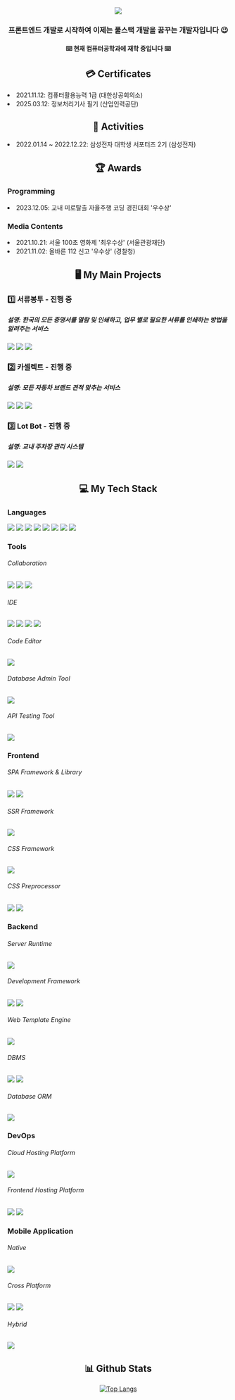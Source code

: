 <div align="center">
  <img src="https://capsule-render.vercel.app/api?type=transparent&color=auto&height=300&fontColor=ADC3FC&animation=fadeIn&section=header&text=Hi,%20I'm%20sagakteok!%20%F0%9F%A4%97" />
</div>

<h3 align="center">프론트엔드 개발로 시작하여 이제는 풀스택 개발을 꿈꾸는 개발자입니다 😉</h3>
<h4 align="center">⌨️ 현재 컴퓨터공학과에 재학 중입니다 ⌨️</h4>

<h2 align="center">💳 Certificates</h2>
<div>
  <li>2021.11.12: 컴퓨터활용능력 1급 (대한상공회의소)</li>
  <li>2025.03.12: 정보처리기사 필기 (산업인력공단)</li>
</div>

<h2 align="center">📄 Activities</h2>
<div>
  <li>2022.01.14 ~ 2022.12.22: 삼성전자 대학생 서포터즈 2기 (삼성전자)</li>
</div>

<h2 align="center">🏆 Awards</h2>
<h3>Programming</h3>
<div>
  <li>2023.12.05: 교내 미로탈출 자율주행 코딩 경진대회 '우수상'</li>
</div>
<h3>Media Contents</h3>
<div>
  <li>2021.10.21: 서울 100초 영화제 '최우수상' (서울관광재단)</li>
  <li>2021.11.02: 올바른 112 신고 '우수상' (경찰청)</li>
</div>

<h2 align="center">🖥️ My Main Projects</h2>
<h3>1️⃣ 서류봉투 - 진행 중</h3>
<h5>설명: 한국의 모든 증명서를 열람 및 인쇄하고, 업무 별로 필요한 서류를 인쇄하는 방법을 알려주는 서비스</h5>
<div>
  <img src="https://img.shields.io/badge/React-61DAFB?style=flat-square&logo=React&logoColor=white"/>
  <img src="https://img.shields.io/badge/Spring Boot-6DB33F?style=flat-square&logo=SpringBoot&logoColor=white"/>
  <img src="https://img.shields.io/badge/React Native-61DAFB?style=flat-square&logo=React&logoColor=white"/>
</div>
<h3>2️⃣ 카셀렉트 - 진행 중</h3>
<h5>설명: 모든 자동차 브랜드 견적 맞추는 서비스</h5>
<div>
  <img src="https://img.shields.io/badge/Next.js-000000?style=flat-square&logo=Nextdotjs&logoColor=white"/>
  <img src="https://img.shields.io/badge/Spring Boot-6DB33F?style=flat-square&logo=SpringBoot&logoColor=white"/>
  <img src="https://img.shields.io/badge/Capacitor.js-119EFF?style=flat-square&logo=Capacitordotjs&logoColor=white"/>
</div>
<h3>3️⃣ Lot Bot - 진행 중</h3>
<h5>설명: 교내 주차장 관리 시스템</h5>
<div>
  <img src="https://img.shields.io/badge/Flutter-02569B?style=flat-square&logo=Flutter&logoColor=white"/>
  <img src="https://img.shields.io/badge/Flask-000000?style=flat-square&logo=Flask&logoColor=white"/>
</div>

<div>
  <h2 align="center">💻 My Tech Stack</h2>
  <h3>Languages</h3>
  <div>
    <img src="https://img.shields.io/badge/Python-3776AB?style=flat-square&logo=Python&logoColor=white"/>
    <img src="https://img.shields.io/badge/JavaScript-F7DF1E?style=flat-square&logo=JavaScript&logoColor=white"/>
    <img src="https://img.shields.io/badge/TypeScript-3178C6?style=flat-square&logo=TypeScript&logoColor=white"/>
    <img src="https://img.shields.io/badge/Java-F7DF1E?style=flat-square&logo=Java&logoColor=white"/>
    <img src="https://img.shields.io/badge/HTML5-E34F26?style=flat-square&logo=HTML5&logoColor=white"/>
    <img src="https://img.shields.io/badge/CSS-663399?style=flat-square&logo=CSS&logoColor=white"/>
    <img src="https://img.shields.io/badge/Dart-0175C2?style=flat-square&logo=Dart&logoColor=white"/>
    <img src="https://img.shields.io/badge/SQL-000000?style=flat-square&logo=SQL&logoColor=white"/>
  </div>
  <h3>Tools</h3>
  <h6>Collaboration</h6>
  <div>
    <img src="https://img.shields.io/badge/GitHub-181717?style=flat-square&logo=GitHub&logoColor=white"/>
    <img src="https://img.shields.io/badge/Notion-000000?style=flat-square&logo=Notion&logoColor=white"/>
    <img src="https://img.shields.io/badge/Whimsical-#8F2AE0?style=flat-square&logo=Whimsical&logoColor=white"/>
  </div>
  <h6>IDE</h6>
  <div>
    <img src="https://img.shields.io/badge/Intellij IDEA-000000?style=flat-square&logo=IntellijIDEA&logoColor=white"/>
    <img src="https://img.shields.io/badge/Eclipse IDE-2C2255?style=flat-square&logo=EclipseIDE&logoColor=white"/>
    <img src="https://img.shields.io/badge/PyCharm-000000?style=flat-square&logo=PyCharm&logoColor=white"/>
    <img src="https://img.shields.io/badge/Android Studio-3DDC84?style=flat-square&logo=AndroidStudio&logoColor=white"/>
  </div>
  <h6>Code Editor</h6>
  <div>
    <img src="https://img.shields.io/badge/VSCode-3776AB?style=flat-square&logo=VSCode&logoColor=white"/>
  </div>
  <h6>Database Admin Tool</h6>
  <div>
    <img src="https://img.shields.io/badge/DataGrip-000000?style=flat-square&logo=DataGrip&logoColor=white"/>
  </div>
  <h6>API Testing Tool</h6>
  <div>
    <img src="https://img.shields.io/badge/Postman-FF6C37?style=flat-square&logo=Postman&logoColor=white"/>
  </div>

  <h3>Frontend</h3>
  <h6>SPA Framework & Library</h6>
  <div>
    <img src="https://img.shields.io/badge/React-61DAFB?style=flat-square&logo=React&logoColor=white"/>
    <img src="https://img.shields.io/badge/Vue.js-4FC08D?style=flat-square&logo=Vuedotjs&logoColor=white"/>
  </div>
  <h6>SSR Framework</h6>
  <div>
    <img src="https://img.shields.io/badge/Next.js-000000?style=flat-square&logo=Nextdotjs&logoColor=white"/>
  </div>
  <h6>CSS Framework</h6>
  <div>
    <img src="https://img.shields.io/badge/SASS-CC6699?style=flat-square&logo=SASS&logoColor=white"/>
  </div>
  <h6>CSS Preprocessor</h6>
  <div>
    <img src="https://img.shields.io/badge/Material UI-007FFF?style=flat-square&logo=MUI&logoColor=white"/>
    <img src="https://img.shields.io/badge/Vuetify-1867C0?style=flat-square&logo=Vuetify&logoColor=white"/>
  </div>

  <h3>Backend</h3>
  <h6>Server Runtime</h6>
  <div>
    <img src="https://img.shields.io/badge/Node.js-5FA04E?style=flat-square&logo=Nodedotjs&logoColor=white"/>
  </div>
  <h6>Development Framework</h6>
  <div>
    <img src="https://img.shields.io/badge/Flask-000000?style=flat-square&logo=Flask&logoColor=white"/>
    <img src="https://img.shields.io/badge/Spring Boot-6DB33F?style=flat-square&logo=SpringBoot&logoColor=white"/>
  </div>
  <h6>Web Template Engine</h6>
  <div>
    <img src="https://img.shields.io/badge/JSP-F7DF1E?style=flat-square&logo=JSP&logoColor=white"/>
  </div>
  <h6>DBMS</h6>
  <div>
    <img src="https://img.shields.io/badge/MySQL-4479A1?style=flat-square&logo=MySQL&logoColor=white"/>
    <img src="https://img.shields.io/badge/MongoDB-47A248?style=flat-square&logo=MongoDB&logoColor=white"/>
  </div>
  <h6>Database ORM</h6>
  <div>
    <img src="https://img.shields.io/badge/Prisma-2D3748?style=flat-square&logo=Prisma&logoColor=white"/>
  </div>

  <h3>DevOps</h3>
  <h6>Cloud Hosting Platform</h6>
  <div>
    <img src="https://img.shields.io/badge/Amazon EC2-FF9900?style=flat-square&logo=AmazonEC2&logoColor=white"/>
  </div>
  <h6>Frontend Hosting Platform</h6>
  <div>
    <img src="https://img.shields.io/badge/Netlify-00C7B7?style=flat-square&logo=Netlify&logoColor=white"/>
    <img src="https://img.shields.io/badge/Vercel-000000?style=flat-square&logo=Vercel&logoColor=white"/>
  </div>

  <h3>Mobile Application</h3>
  <h6>Native</h6>
  <div>
    <img src="https://img.shields.io/badge/Android-3DDC84?style=flat-square&logo=Android&logoColor=white"/>
  </div>
  <h6>Cross Platform</h6>
  <div>
    <img src="https://img.shields.io/badge/React Native-61DAFB?style=flat-square&logo=React&logoColor=white"/>
    <img src="https://img.shields.io/badge/Flutter-02569B?style=flat-square&logo=Flutter&logoColor=white"/>
  </div>
  <h6>Hybrid</h6>
  <div>
    <img src="https://img.shields.io/badge/Capacitor.js-119EFF?style=flat-square&logo=Capacitordotjs&logoColor=white"/>
  </div>
</div>

<h2 align="center">📊 Github Stats</h2>
<div align="center">
  <a href="https://github.com/anuraghazra/github-readme-stats">
    <img src="https://github-readme-stats.vercel.app/api/top-langs/?username=sagakteok" alt="Top Langs" />
  </a>
</div>
